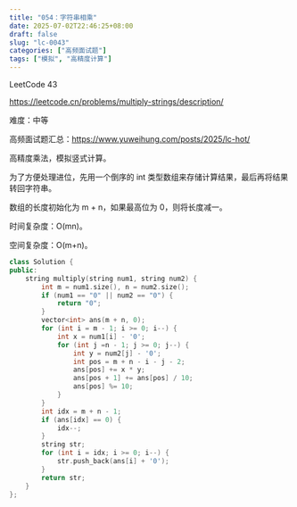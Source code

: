 ```yaml
---
title: "054：字符串相乘"
date: 2025-07-02T22:46:25+08:00
draft: false
slug: "lc-0043"
categories: ["高频面试题"]
tags: ["模拟", "高精度计算"]
---
```


LeetCode 43

https://leetcode.cn/problems/multiply-strings/description/

难度：中等

高频面试题汇总：https://www.yuweihung.com/posts/2025/lc-hot/

高精度乘法，模拟竖式计算。

为了方便处理进位，先用一个倒序的 int 类型数组来存储计算结果，最后再将结果转回字符串。

数组的长度初始化为 m + n，如果最高位为 0，则将长度减一。

时间复杂度：O(mn)。

空间复杂度：O(m+n)。

<!--more-->

```cpp
class Solution {
public:
    string multiply(string num1, string num2) {
        int m = num1.size(), n = num2.size();
        if (num1 == "0" || num2 == "0") {
            return "0";
        }
        vector<int> ans(m + n, 0);
        for (int i = m - 1; i >= 0; i--) {
            int x = num1[i] - '0';
            for (int j =n - 1; j >= 0; j--) {
                int y = num2[j] - '0';
                int pos = m + n - i - j - 2;
                ans[pos] += x * y;
                ans[pos + 1] += ans[pos] / 10;
                ans[pos] %= 10;
            }
        }
        int idx = m + n - 1;
        if (ans[idx] == 0) {
            idx--;
        }
        string str;
        for (int i = idx; i >= 0; i--) {
            str.push_back(ans[i] + '0');
        }
        return str;
    }
};
```
